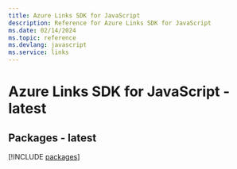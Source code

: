 ```yaml
---
title: Azure Links SDK for JavaScript
description: Reference for Azure Links SDK for JavaScript
ms.date: 02/14/2024
ms.topic: reference
ms.devlang: javascript
ms.service: links
---
```

# Azure Links SDK for JavaScript - latest
## Packages - latest
[!INCLUDE [packages](links-index.md)]